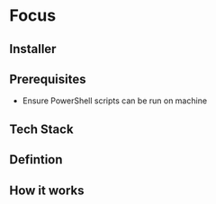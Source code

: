 # Focus
## Installer 
## Prerequisites
* Ensure PowerShell scripts can be run on machine


## Tech Stack

## Defintion



## How it works